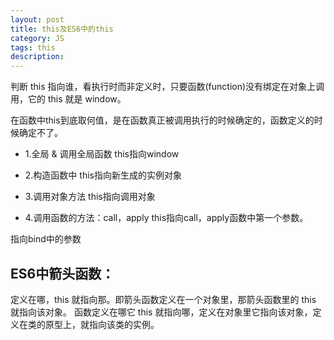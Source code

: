 ```yaml
---
layout: post
title: this及ES6中的this
category: JS
tags: this
description: 
---
```


判断 this 指向谁，看执行时而非定义时，只要函数(function)没有绑定在对象上调用，它的 this 就是 window。

在函数中this到底取何值，是在函数真正被调用执行的时候确定的，函数定义的时候确定不了。
- 1.全局 & 调用全局函数
this指向window

- 2.构造函数中
this指向新生成的实例对象

- 3.调用对象方法
this指向调用对象

- 4.调用函数的方法：call，apply
this指向call，apply函数中第一个参数。

指向bind中的参数

## ES6中箭头函数：
定义在哪，this 就指向那。即箭头函数定义在一个对象里，那箭头函数里的 this 就指向该对象。
函数定义在哪它 this 就指向哪，定义在对象里它指向该对象，定义在类的原型上，就指向该类的实例。

